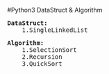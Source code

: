 #Python3 DataStruct & Algorithm
<pre>
<b>DataStruct:</b>
    1.SingleLinkedList
</pre>
<pre>
<b>Algorithm:</b>
    1.SelectionSort
    2.Recursion
    3.QuickSort
</pre>